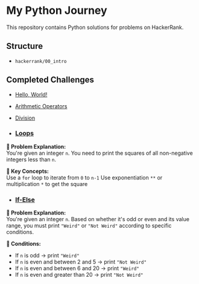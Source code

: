 # My Python Journey

This repository contains Python solutions for problems on HackerRank.

## Structure
- `hackerrank/00_intro`

## Completed Challenges
- [Hello, World!](https://www.hackerrank.com/challenges/py-hello-world/problem)
- [Arithmetic Operators](https://www.hackerrank.com/challenges/python-arithmetic-operators/problem)
- [Division](https://www.hackerrank.com/challenges/python-division/problem)

- ### [Loops](https://www.hackerrank.com/challenges/python-loops/problem)

**📌 Problem Explanation:**  
You're given an integer `n`. You need to print the squares of all non-negative integers less than `n`.

**🧠 Key Concepts:**  
Use a `for` loop to iterate from `0` to `n-1`
Use exponentiation `**` or multiplication `*` to get the square

- ### [If-Else](https://www.hackerrank.com/challenges/py-if-else/problem)

**📌 Problem Explanation:**  
You're given an integer `n`. Based on whether it's odd or even and its value range, you must print `"Weird"` or `"Not Weird"` according to specific conditions.

**🔢 Conditions:**
- If `n` is odd → print `"Weird"`
- If `n` is even and between 2 and 5 → print `"Not Weird"`
- If `n` is even and between 6 and 20 → print `"Weird"`
- If `n` is even and greater than 20 → print `"Not Weird"`


